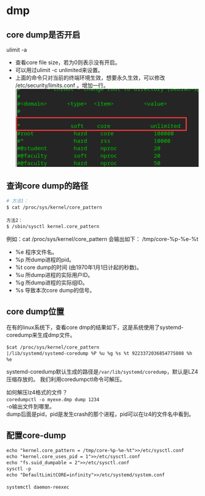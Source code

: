 # dmp
## core dump是否开启
ulimit -a
* 查看core file size，若为0则表示没有开启。
* 可以用过ulimit -c unlimited来设置。
* 上面的命令只对当前的终端环境生效，想要永久生效，可以修改 /etc/security/limits.conf 。增加一行。
![20220311160604](https://raw.githubusercontent.com/LittleMali/docs/master/mdPics/20220311160604.png)

## 查询core dump的路径
```bash
# 方法1：
$ cat /proc/sys/kernel/core_pattern

方法2：
$ /sbin/sysctl kernel.core_pattern
```
例如：cat /proc/sys/kernel/core_pattern 会输出如下：
/tmp/core-%p-%e-%t
* %e 程序文件名。
* %p 所dump进程的pid。
* %t core dump的时间 (由1970年1月1日计起的秒数)。
* %u 所dump进程的实际用户ID。 
* %g 所dump进程的实际组ID。
* %s 导致本次core dump的信号。

## core dump位置
在有的linux系统下，查看core dmp的结果如下，这是系统使用了systemd-coredump来生成dmp文件。
```
$cat /proc/sys/kernel/core_pattern
|/lib/systemd/systemd-coredump %P %u %g %s %t 9223372036854775808 %h %e
```
systemd-coredump默认生成的路径是`/var/lib/systemd/coredump`，默认是LZ4压缩存放的。
我们利用coredumpctl命令可解压。

如何解压lz4格式的文件？  
`coredumpctl -o myexe.dmp dump 1234`  
-o输出文件到哪里。  
dump后面是pid，pid是发生crash的那个进程，pid可以在lz4的文件名中看到。

## 配置core-dump
```
echo "kernel.core_pattern = /tmp/core-%p-%e-%t">>/etc/sysctl.conf
echo "kernel.core_uses_pid = 1">>/etc/sysctl.conf
echo "fs.suid_dumpable = 2">>/etc/sysctl.conf
sysctl -p
echo "DefaultLimitCORE=infinity">>/etc/systemd/system.conf

systemctl daemon-reexec
```
